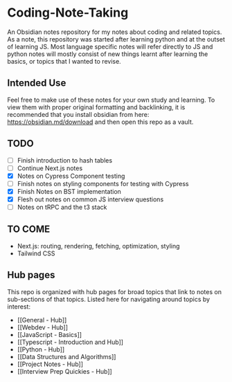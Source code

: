 # Coding-Note-Taking
An Obsidian notes repository for my notes about coding and related topics. As a note, this repository was started after learning python and at the outset of learning JS. Most language specific notes will refer directly to JS and python notes will mostly consist of new things learnt after learning the basics, or topics that I wanted to revise.

## Intended Use
Feel free to make use of these notes for your own study and learning. To view them with proper original formatting and backlinking, it is recommended that you install obsidian from here: https://obsidian.md/download and then open this repo as a vault.

## TODO
- [ ] Finish introduction to hash tables
- [ ] Continue Next.js notes
- [x] Notes on Cypress Component testing
- [ ] Finish notes on styling components for testing with Cypress
- [x] Finish Notes on BST implementation
- [x] Flesh out notes on common JS interview questions
- [ ] Notes on tRPC and the t3 stack

## TO COME
- Next.js: routing, rendering, fetching, optimization, styling
- Tailwind CSS

## Hub pages
This repo is organized with hub pages for broad topics that link to notes on sub-sections of that topics. Listed here for navigating around topics by interest:
- [[General - Hub]]
- [[Webdev - Hub]]
- [[JavaScript - Basics]]
- [[Typescript - Introduction and Hub]]
- [[Python - Hub]]
- [[Data Structures and Algorithms]]
- [[Project Notes - Hub]]
- [[Interview Prep Quickies - Hub]]
